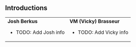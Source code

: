 ## Introductions

<table>
  <tr>
    <td>
      <strong>Josh Berkus</strong>
      <ul>
        <li>TODO: Add Josh info</li>
      </ul>
    </td>
    <td>
      <strong>VM (Vicky) Brasseur</strong>
      <ul>
        <li>TODO: Add Vicky info</li>
      </ul>
    </td>
  </tr>
</table>
